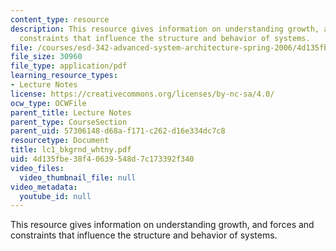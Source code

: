 ```yaml
---
content_type: resource
description: This resource gives information on understanding growth, and forces and
  constraints that influence the structure and behavior of systems.
file: /courses/esd-342-advanced-system-architecture-spring-2006/4d135fbe38f40639548d7c173392f340_lc1_bkgrnd_whtny.pdf
file_size: 30960
file_type: application/pdf
learning_resource_types:
- Lecture Notes
license: https://creativecommons.org/licenses/by-nc-sa/4.0/
ocw_type: OCWFile
parent_title: Lecture Notes
parent_type: CourseSection
parent_uid: 57306148-d68a-f171-c262-d16e334dc7c8
resourcetype: Document
title: lc1_bkgrnd_whtny.pdf
uid: 4d135fbe-38f4-0639-548d-7c173392f340
video_files:
  video_thumbnail_file: null
video_metadata:
  youtube_id: null
---
```

This resource gives information on understanding growth, and forces and constraints that influence the structure and behavior of systems.